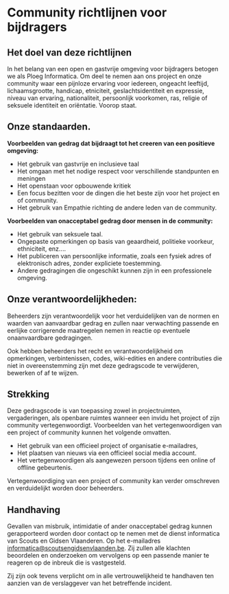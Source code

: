 # Community richtlijnen voor bijdragers 

## Het doel van deze richtlijnen 

In het belang van een open en gastvrije omgeving voor bijdragers betogen we als Ploeg Informatica. 
Om deel te nemen aan ons project en onze community waar een pijnloze ervaring voor iedereen, ongeacht leeftijd, lichaamsgrootte, handicap, etniciteit, geslachtsidentiteit en expressie, niveau van ervaring, nationaliteit, persoonlijk voorkomen, ras, religie of seksuele identiteit en oriëntatie. Voorop staat.

## Onze standaarden. 

**Voorbeelden van gedrag dat bijdraagt tot het creeren van een positieve omgeving:**

- Het gebruik van gastvrije en inclusieve taal
- Het omgaan met het nodige respect voor verschillende standpunten en meningen 
- Het openstaan voor opbouwende kritiek 
- Een focus bezitten voor de dingen die het beste zijn voor het project en of community. 
- Het gebruik van Empathie richting de andere leden van de community. 

**Voorbeelden van onacceptabel gedrag door mensen in de community:**

- Het gebruik van seksuele taal. 
- Ongepaste opmerkingen op basis van geaardheid, politieke voorkeur, ethniciteit, enz....
- Het publiceren van persoonlijke informatie, zoals een fysiek adres of elektronisch adres, zonder expliciete toestemming. 
- Andere gedragingen die ongeschikt kunnen zijn in een professionele omgeving.

## Onze verantwoordelijkheden: 

Beheerders zijn verantwoordelijk voor het verduidelijken van de normen en waarden van aanvaardbar gedrag en zullen naar verwachting passende en eerlijke corrigerende maatregelen nemen in reactie op eventuele onaanvaardbare gedragingen. 

Ook hebben beheerders het recht en verantwoordelijkheid om opmerkingen, verbintenissen, codes, wiki-edities en andere contributies die niet in overeenstemming zijn met deze gedragscode te verwijderen, bewerken of af te wijzen.

## Strekking

Deze gedragscode is van toepassing zowel in projectruimten, vergaderingen, als openbare ruimtes wanneer een invidu het project of zijn community vertegenwoordigt. Voorbeelden van het vertegenwoordigen van een project of community kunnen het volgende omvatten. 

- Het gebruik van een officieel project of organisatie e-mailadres, 
- Het plaatsen van nieuws via een officieel social media account. 
- Het vertegenwoordigen als aangewezen persoon tijdens een online of offline gebeurtenis. 

Vertegenwoordiging van een project of community kan verder omschreven en verduidelijkt worden door beheerders.

## Handhaving 

Gevallen van misbruik, intimidatie of ander onacceptabel gedrag kunnen gerapporteerd worden door contact op te nemen met de dienst informatica van Scouts en Gidsen Vlaanderen. Op het e-mailadres informatica@scoutsengidsenvlaanden.be. Zij zullen alle klachten beoordelen en onderzoeken om vervolgens op een passende manier te reageren op de inbreuk die is vastgesteld. 

Zij zijn ook tevens verplicht om in alle vertrouwelijkheid te handhaven ten aanzien van de verslaggever van het betreffende incident. 
